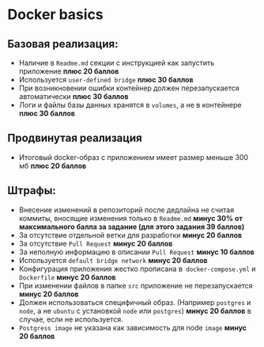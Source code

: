 # Docker basics

## Базовая реализация:
* Наличие в `Readme.md` секции с инструкцией как запустить приложение **плюс 20 баллов**
* Используется `user-defined bridge` **плюс 30 баллов**
* При возникновении ошибки контейнер должен перезапускается автоматически **плюс 30 баллов**
* Логи и файлы базы данных хранятся в `volumes`, а не в контейнере **плюс 30 баллов**

## Продвинутая реализация
* Итоговый docker-образ с приложением имеет размер меньше 300 мб **плюс 20 баллов**

## Штрафы:
* Внесение изменений в репозиторий после дедлайна не считая коммиты, вносящие изменения только в `Readme.md` **минус 30% от максимального балла за задание (для этого задания 39 баллов)**
* За отсутствие отдельной ветки для разработки **минус 20 баллов**
* За отсутствие `Pull Request` **минус 20 баллов**
* За неполную информацию в описании `Pull Request` **минус 10 баллов**
* Используется `default bridge network` **минус 20 баллов**
* Конфигурация приложения жестко прописана в` docker-compose.yml` и `Dockerfile` **минус 20 баллов**
* При изменении файлов в папке `src` приложение не перезапускается **минус 20 баллов**
* Должен использоваться специфичный образ. (Например `postgres` и `node`, а не `ubuntu` с установкой `node` или `postgres`) **минус 20 баллов** в случае, если не используется.
* `Postgress image` не указана как зависимость для node `image` **минус 20 баллов**